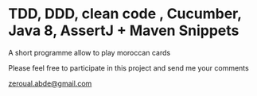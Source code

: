 # TDD, DDD, clean code , Cucumber, Java 8, AssertJ + Maven Snippets

A short programme allow to play moroccan cards

Please feel free to participate in this project and send me your comments

zeroual.abde@gmail.com
